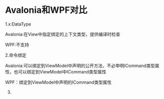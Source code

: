 # Avalonia和WPF对比

1.x:DataType

Avalonia:在View中指定绑定的上下文类型，提供编译时检查

WPF:不支持

2.命令绑定

Avalonia:可以绑定到ViewModel中声明的公开方法，不必申明ICommand类型属性，也可以绑定到ViewModel中ICommand类型属性

WPF：绑定到ViewModel中声明的ICommand类型属性

3.

